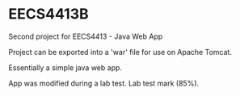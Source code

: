 # EECS4413B
Second project for EECS4413 - Java Web App

Project can be exported into a 'war' file for use on Apache Tomcat.

Essentially a simple java web app.

App was modified during a lab test. Lab test mark (85%).
